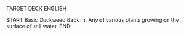 TARGET DECK
ENGLISH

START
Basic
Duckweed
Back: n. Any of various plants growing on the surface of still water.
END
